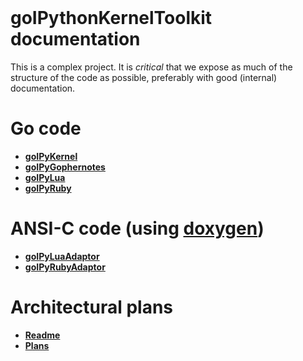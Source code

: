 <header><title>goIPythonKernelToolkit documentation</title></header>

# goIPythonKernelToolkit documentation

This is a complex project. It is *critical* that we expose as much of the 
structure of the code as possible, preferably with good (internal) 
documentation.

# Go code

- **[goIPyKernel](http://172.17.0.2:6071/pkg/github.com/stephengaito/goIPythonKernelToolkit/goIPyKernel/)**
- **[goIPyGophernotes](http://172.17.0.2:6072/pkg/github.com/stephengaito/goIPythonKernelToolkit/kernels/goIPyGophernotes/)**
- **[goIPyLua](http://172.17.0.2:6073/pkg/github.com/stephengaito/goIPythonKernelToolkit/kernels/goIPyLua/)**
- **[goIPyRuby](http://172.17.0.2:6074/pkg/github.com/stephengaito/goIPythonKernelToolkit/kernels/goIPyRuby/)**

# ANSI-C code (using [doxygen](http://www.doxygen.nl/manual/))

- **[goIPyLuaAdaptor](http://172.17.0.2:6061/index.html)**
- **[goIPyRubyAdaptor](http://172.17.0.2:6062/index.html)**

# Architectural plans

- **[Readme](Readme.md)**
- **[Plans](Plans.md)**